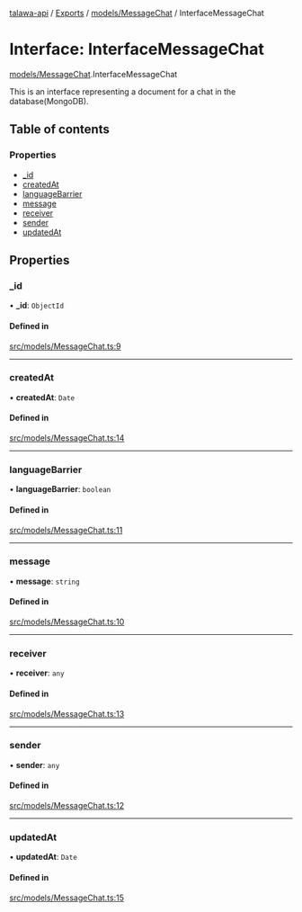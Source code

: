 [talawa-api](../README.md) / [Exports](../modules.md) / [models/MessageChat](../modules/models_MessageChat.md) / InterfaceMessageChat

# Interface: InterfaceMessageChat

[models/MessageChat](../modules/models_MessageChat.md).InterfaceMessageChat

This is an interface representing a document for a chat in the database(MongoDB).

## Table of contents

### Properties

- [\_id](models_MessageChat.InterfaceMessageChat.md#_id)
- [createdAt](models_MessageChat.InterfaceMessageChat.md#createdat)
- [languageBarrier](models_MessageChat.InterfaceMessageChat.md#languagebarrier)
- [message](models_MessageChat.InterfaceMessageChat.md#message)
- [receiver](models_MessageChat.InterfaceMessageChat.md#receiver)
- [sender](models_MessageChat.InterfaceMessageChat.md#sender)
- [updatedAt](models_MessageChat.InterfaceMessageChat.md#updatedat)

## Properties

### \_id

• **\_id**: `ObjectId`

#### Defined in

[src/models/MessageChat.ts:9](https://github.com/PalisadoesFoundation/talawa-api/blob/9cb91bb/src/models/MessageChat.ts#L9)

___

### createdAt

• **createdAt**: `Date`

#### Defined in

[src/models/MessageChat.ts:14](https://github.com/PalisadoesFoundation/talawa-api/blob/9cb91bb/src/models/MessageChat.ts#L14)

___

### languageBarrier

• **languageBarrier**: `boolean`

#### Defined in

[src/models/MessageChat.ts:11](https://github.com/PalisadoesFoundation/talawa-api/blob/9cb91bb/src/models/MessageChat.ts#L11)

___

### message

• **message**: `string`

#### Defined in

[src/models/MessageChat.ts:10](https://github.com/PalisadoesFoundation/talawa-api/blob/9cb91bb/src/models/MessageChat.ts#L10)

___

### receiver

• **receiver**: `any`

#### Defined in

[src/models/MessageChat.ts:13](https://github.com/PalisadoesFoundation/talawa-api/blob/9cb91bb/src/models/MessageChat.ts#L13)

___

### sender

• **sender**: `any`

#### Defined in

[src/models/MessageChat.ts:12](https://github.com/PalisadoesFoundation/talawa-api/blob/9cb91bb/src/models/MessageChat.ts#L12)

___

### updatedAt

• **updatedAt**: `Date`

#### Defined in

[src/models/MessageChat.ts:15](https://github.com/PalisadoesFoundation/talawa-api/blob/9cb91bb/src/models/MessageChat.ts#L15)
